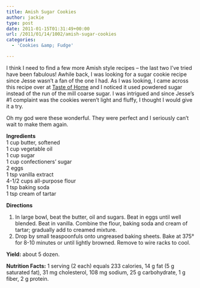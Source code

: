 ```yaml
---
title: Amish Sugar Cookies
author: jackie
type: post
date: 2011-01-15T01:31:49+00:00
url: /2011/01/14/1002/amish-sugar-cookies
categories:
  - 'Cookies &amp; Fudge'

---
```

I think I need to find a few more Amish style recipes &#8211; the last two I&#8217;ve tried have been fabulous! Awhile back, I was looking for a sugar cookie recipe since Jesse wasn&#8217;t a fan of the one I had. As I was looking, I came across this recipe over at [Taste of Home][1] and I noticed it used powdered sugar instead of the run of the mill coarse sugar. I was intrigued and since Jesse&#8217;s #1 complaint was the cookies weren&#8217;t light and fluffy, I thought I would give it a try.

Oh my god were these wonderful. They were perfect and I seriously can&#8217;t wait to make them again.

**Ingredients**  
1 cup butter, softened  
1 cup vegetable oil  
1 cup sugar  
1 cup confectioners&#8217; sugar  
2 eggs  
1 tsp vanilla extract  
4-1/2 cups all-purpose flour  
1 tsp baking soda  
1 tsp cream of tartar

**Directions**

  1. In large bowl, beat the butter, oil and sugars. Beat in eggs until well blended. Beat in vanilla. Combine the flour, baking soda and cream of tartar; gradually add to creamed mixture.
  2. Drop by small teaspoonfuls onto ungreased baking sheets. Bake at 375° for 8-10 minutes or until lightly browned. Remove to wire racks to cool.

**Yield:** about 5 dozen.

**Nutrition Facts:** 1 serving (2 each) equals 233 calories, 14 g fat (5 g saturated fat), 31 mg cholesterol, 108 mg sodium, 25 g carbohydrate, 1 g fiber, 2 g protein.

 [1]: http://www.tasteofhome.com/recipes/Amish-Sugar-Cookies